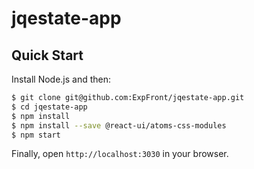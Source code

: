 # jqestate-app

## Quick Start

Install Node.js and then:

```sh
$ git clone git@github.com:ExpFront/jqestate-app.git
$ cd jqestate-app
$ npm install
$ npm install --save @react-ui/atoms-css-modules
$ npm start
```

Finally, open `http://localhost:3030` in your browser.
